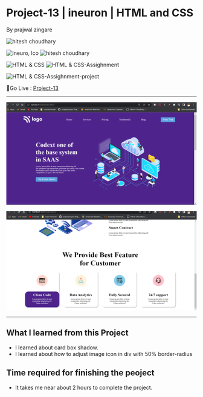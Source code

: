 # Project-13 | ineuron | HTML and CSS

By prajwal zingare

![hitesh choudhary](https://img.shields.io/badge/Prajwal--Zingare-JS--Developer-green)

![ineuro, lco](https://img.shields.io/badge/iNeuron-LCO-green)
![hitesh choudhary](https://img.shields.io/badge/Hitesh--Choudhary-JS--bootcamp-red)

![HTML & CSS](https://img.shields.io/badge/HTML-CSS-orange)
![HTML & CSS-Assighnment](https://img.shields.io/badge/HTML--CSS-Assighnment-orange)


![HTML & CSS-Assighnment-project](https://img.shields.io/badge/HTML--CSS-Project--13-orange)


🔗Go Live : [Project-13](https://project-13-ineuron-hc.netlify.app/)

---

![myproject](./svg/ss1.png)

![myproject](./svg/ss2.png)

---
## What I learned from this Project
  - I learned about card box shadow.
  - I  learned about how to adjust image icon in div with 50% border-radius

  ## Time required for finishing the peoject
  - It takes me near about 2 hours to complete the project.
